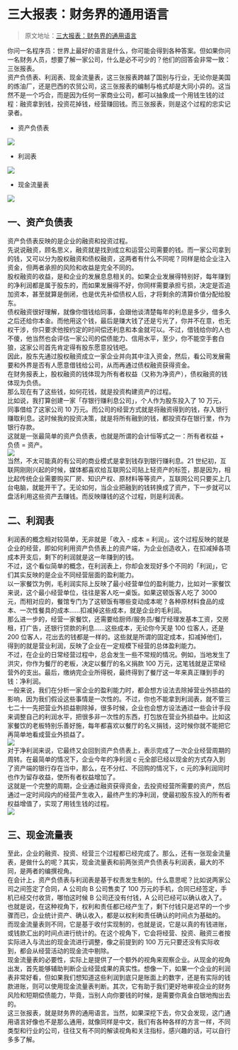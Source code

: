 # 三大报表：财务界的通用语言

> 原文地址：[三大报表：财务界的通用语言](https://mp.weixin.qq.com/s/KY_FgC1-joFaACL0fjU2Ag)

你问一名程序员：世界上最好的语言是什么，你可能会得到各种答案。但如果你问一名财务人员，想要了解一家公司，什么是必不可少的？他们的回答会非常一致：三张报表。<br />资产负债表、利润表、现金流量表，这三张报表跨越了国别与行业，无论你是美国的炼油厂，还是巴西的农贸公司，这三张报表的编制与格式却是大同小异的。这当然不是一个巧合，而是因为任何一家商业公司，都可以抽象成一个用钱生钱的过程：融资拿到钱，投资花掉钱，经营赚回钱。而三张报表，则是这个过程的忠实记录者。

- 资产负债表

[![](https://cdn.nlark.com/yuque/0/2022/webp/763022/1658476958064-f7e91299-2de1-4840-a79c-2ce9aa9fbe39.webp#clientId=u03f71f7f-710e-4&from=paste&id=uda2694d8&originHeight=982&originWidth=455&originalType=url&ratio=1&rotation=0&showTitle=false&status=done&style=none&taskId=u1caf3c31-9705-47e2-a9eb-ae0b1c08fed&title=)](http://yupaits.com/images/%E8%B4%A2%E5%8A%A1%E7%95%8C%E4%B8%89%E5%A4%A7%E6%8A%A5%E8%A1%A8/%E8%B5%84%E4%BA%A7%E8%B4%9F%E5%80%BA%E8%A1%A8.webp)

- 利润表

[![](https://cdn.nlark.com/yuque/0/2022/webp/763022/1658476958151-9335ab84-4272-48f3-be7e-e408b2822fe8.webp#clientId=u03f71f7f-710e-4&from=paste&id=u184ff765&originHeight=818&originWidth=459&originalType=url&ratio=1&rotation=0&showTitle=false&status=done&style=none&taskId=u8de1843d-0302-495c-a7e2-874f26ac8c0&title=)](http://yupaits.com/images/%E8%B4%A2%E5%8A%A1%E7%95%8C%E4%B8%89%E5%A4%A7%E6%8A%A5%E8%A1%A8/%E5%88%A9%E6%B6%A6%E8%A1%A8.webp)

- 现金流量表

[![](https://cdn.nlark.com/yuque/0/2022/webp/763022/1658476957976-c4c5809a-3785-4b91-8508-f7ee5755a330.webp#clientId=u03f71f7f-710e-4&from=paste&id=u51d79b66&originHeight=746&originWidth=460&originalType=url&ratio=1&rotation=0&showTitle=false&status=done&style=none&taskId=u46da5a2f-463e-4ac8-9dc1-7b7549e5c73&title=)](http://yupaits.com/images/%E8%B4%A2%E5%8A%A1%E7%95%8C%E4%B8%89%E5%A4%A7%E6%8A%A5%E8%A1%A8/%E7%8E%B0%E9%87%91%E6%B5%81%E9%87%8F%E8%A1%A8.webp)
## 一、资产负债表
资产负债表反映的是企业的融资和投资过程。<br />先说说融资，顾名思义，融资就是找到成立和运营公司需要的钱。而一家公司拿到的钱，又可以分为股权融资和债权融资，这两者有什么不同呢？同样是给企业注入资金，但两者承担的风险和收益是完全不同的。<br />股权融资的收益，是和企业的发展息息相关的。如果企业发展得特别好，每年赚到的净利润都是属于股东的，而如果发展得不好，你同样需要承担亏损，决定是否追加资本，甚至就算是倒闭，也是优先补偿债权人后，才将剩余的清算价值分配给股东。<br />债权融资很好理解，就像你借钱给同事，会跟他谈清楚每年的利息是多少，借多久之后还给你本金。而他用这个钱，最后是赚大钱了还是亏光了，你并不在意，也无权干涉，你只要求他按约定的时间偿还利息和本金就可以。不过，借钱给你的人也不傻，他当然也会评估一家公司的偿债能力、信用水平，至少，你不能空手套白狼，这家公司首先肯定得有股东愿意投钱吧。<br />因此，股东先通过股权融资成立一家企业并向其中注入资金，然后，看公司发展需要和外界是否有人愿意借钱给公司，从而再通过债权融资获得资金。<br />在财务报表上，股权融资的钱体现为所有者权益（又称为净资产），债权融资的钱体现为负债。<br />那么现在有了这些钱，如何花钱，就是投资构建资产的过程。<br />比如说，我打算创建一家「存银行赚利息公司」，个人作为股东投入了 10 万元，同事借给了这家公司 10 万元。而公司的经营方式就是将融资得到的钱，存入银行赚取利息。这时候我的投资决策，就是将所有融到的钱，都投资存在银行里，作为银行存款。<br />这就是一张最简单的资产负债表，也就是所谓的会计恒等式之一：所有者权益 + 负债 = 资产。<br />[![](https://cdn.nlark.com/yuque/0/2022/webp/763022/1658476958978-b32307fa-0412-41c7-88e1-180252508e9b.webp#clientId=u03f71f7f-710e-4&from=paste&id=u3bea513d&originHeight=406&originWidth=792&originalType=url&ratio=1&rotation=0&showTitle=false&status=done&style=none&taskId=u2d3c7e5a-08cb-4174-af03-13e367ef276&title=)](http://yupaits.com/images/%E8%B4%A2%E5%8A%A1%E7%95%8C%E4%B8%89%E5%A4%A7%E6%8A%A5%E8%A1%A8/%E4%BC%9A%E8%AE%A1%E6%81%92%E7%AD%89%E5%85%AC%E5%BC%8F%E4%B8%80.webp)<br />当然，不太可能真的有公司的商业模式是拿到钱存到银行赚利息。21 世纪初，互联网刚刚兴起的时候，媒体都喜欢给互联网公司贴上轻资产的标签，那是因为，相比起传统企业需要购买厂房、知识产权、原材料等等资产，互联网公司只要买上几台电脑，就能开干了。无论如何，当企业把融到的钱转换成了资产，下一步就可以盘活利用这些资产去赚钱。而反映赚钱的这个过程，则是利润表。
## 二、利润表
利润表的概念相对较简单，无非就是「收入 - 成本 = 利润」。这个过程反映的就是企业的经营，即如何利用资产负债表上的资产端，为企业创造收入，在扣减掉各项成本开支后，剩下的利润就是这一年赚到的钱。<br />不过，这个看似简单的概念，在利润表上，你却会发现好多个不同的「利润」，它们其实反映的是企业不同经营层面的盈利能力。<br />以一家餐饮为例，毛利润实际上反映了最小经营单位的盈利能力，比如对一家餐饮来说，这个最小经营单位，往往是客人吃一桌饭。如果这顿饭客人吃了 3000 元，而相对应的，餐馆专门为了这顿饭有哪些变动成本呢？各种原材料食品的成本、一次性餐具的成本……扣减掉这些成本，就是企业的毛利润。<br />那么进一步的，经营一家餐饮，还需要给厨师/服务员/餐厅经理发基本工资，交房租，打广告，还银行贷款的利息……这些成本，无论你今天是 100 位客人，还是 200 位客人，花出去的钱都是一样的。这些就是所谓的固定成本，扣减掉他们，得到的就是营业利润，反映了企业在一定规模下经营的总体盈利能力。<br />不过，在企业的日常经营过程中，总会发生一些不常规的情况。例如，当地发生了洪灾，你作为餐厅的老板，决定以餐厅的名义捐款 100 万元，这笔钱就是正常经营外的支出。最后，缴纳完企业所得税，最终得到了餐厅这一年来真正赚到手的钱：净利润。<br />一般来说，我们在分析一家企业的盈利能力时，都会想方设法去除掉营业外损益的影响，因为我们假设这些事情是一次性的。不过，你也不能拿到利润表，就不管三七二十一先把营业外损益剔除掉，很多时候，企业也会想方设法通过一些会计手段来调整自己的利润水平，把很多非一次性的东西，打包放在营业外损益中。比如这家餐饮的老板特别乐善好施，每年都喜欢以餐厅的名义捐钱，这时候你就不能把它再简单地看成营业外损益了。<br />[![](https://cdn.nlark.com/yuque/0/2022/webp/763022/1658476957980-787699bd-984f-4c7c-abbc-3d269a91fbf2.webp#clientId=u03f71f7f-710e-4&from=paste&id=ud2a6b9ac&originHeight=457&originWidth=1080&originalType=url&ratio=1&rotation=0&showTitle=false&status=done&style=none&taskId=u296947fb-1bc7-413f-96d2-8117ba58985&title=)](http://yupaits.com/images/%E8%B4%A2%E5%8A%A1%E7%95%8C%E4%B8%89%E5%A4%A7%E6%8A%A5%E8%A1%A8/%E4%BC%81%E4%B8%9A%E7%9B%88%E5%88%A9%E5%88%86%E6%9E%90.webp)<br />对于净利润来说，它最终又会回到资产负债表上，表示完成了一次企业经营周期的周转。在最简单的情况下，企业今年的净利润 c 元全部已经以现金的方式存入到了资产端的银行存在当中，那么，在不分红、不回购的情况下，c 元的净利润同时也作为留存收益，使所有者权益增加了。<br />这就是一个完整的周期，企业通过融资获得资金，去投资经营所需要的资产，然后通过一定时间段内的经营产生收入，最终产生的净利润，使最初股东投入的所有者权益增值了，实现了用钱生钱的过程。<br />[![](https://cdn.nlark.com/yuque/0/2022/webp/763022/1658476959038-a6d59b53-bed0-4333-8aeb-066dc529529a.webp#clientId=u03f71f7f-710e-4&from=paste&id=ucf5b5aee&originHeight=527&originWidth=1080&originalType=url&ratio=1&rotation=0&showTitle=false&status=done&style=none&taskId=u2f386db0-1dbd-4981-bc91-cbe31280c36&title=)](http://yupaits.com/images/%E8%B4%A2%E5%8A%A1%E7%95%8C%E4%B8%89%E5%A4%A7%E6%8A%A5%E8%A1%A8/%E4%BC%81%E4%B8%9A%E7%BB%8F%E8%90%A5%E5%91%A8%E6%9C%9F.webp)
## 三、现金流量表
至此，企业的融资、投资、经营三个过程都已经完成了。那么，还有一张现金流量表，是做什么的呢？其实，现金流量表和前两张资产负债表与利润表，最大的不同，是两者的编撰视角。<br />在会计上，资产负债表与利润表是基于权责发生制的。什么意思呢？比如说两家公司之间签定了合同，A 公司向 B 公司售卖了 100 万元的手机，合同已经签定，手机已经交付收货，哪怕这时候 B 公司还没有付钱，A 公司已经可以确认收入了。也就是说，在这种视角下，权利和责任都已经产生了，剩下付钱只是迟早的一个步骤而已，企业统计资产、确认收入，都是以权利和责任确认的时间点为基础的。<br />而现金流量表则不同，它是基于收付实现制的，也就是说，它是以真的有钱进账，或钱款汇出的时间点进行统计的。在这个视角下，它会将经营、投资、融资三者按实际进入与流出的现金流进行调整，像之前提到的 100 万元只要还没有实际收到，都会从经营活动的现金流中剔除。<br />现金流量表的必要性，实际上是提供了一个额外的视角来观察企业。从现金的视角出发，首先能够辅助判断企业经营成果的真实性。想像一下，如果一个企业的利润表非常好看，但如果我们想知道这些利润到底只是账面上的数字，还是有实际的钱款进账，则可以使用现金流量表判断。其次，它有助于我们更好地审视企业的财务风险和短期偿债能力，毕竟，当别人向你要钱的时候，是需要你真金白银地掏出去的。<br />这三张报表，就是财务界的通用语言。当然，如果深挖下去，你又会发现，这门通用语言好像也不是那么通用，就像同样是中文，我们有各种各样的方言一样，不同类型和行业的公司，往往又有不同的解读视角和关注指标，感兴趣的话，可以自行多多了解。
